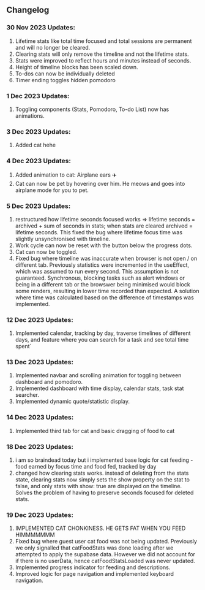 ## Changelog

### 30 Nov 2023 Updates:

1. Lifetime stats like total time focused and total sessions are permanent and will no longer be cleared.
2. Clearing stats will only remove the timeline and not the lifetime stats.
3. Stats were improved to reflect hours and minutes instead of seconds.
4. Height of timeline blocks has been scaled down.
5. To-dos can now be individually deleted
6. Timer ending toggles hidden pomodoro

### 1 Dec 2023 Updates:

1. Toggling components (Stats, Pomodoro, To-do List) now has animations.

### 3 Dec 2023 Updates:

1. Added cat hehe

### 4 Dec 2023 Updates:

1. Added animation to cat: Airplane ears ✈️
2. Cat can now be pet by hovering over him. He meows and goes into airplane mode for you to pet.

### 5 Dec 2023 Updates:

1. restructured how lifetime seconds focused works =>
   lifetime seconds = archived + sum of seconds in stats;
   when stats are cleared archived = lifetime seconds. This fixed the bug where lifetime focus time was slightly unsynchronised with timeline.
2. Work cycle can now be reset with the button below the progress dots.
3. Cat can now be toggled.
4. Fixed bug where timeline was inaccurate when browser is not open / on different tab. Previously statistics were incremented in the useEffect, which was assumed to run every second. This assumption is not guaranteed. Synchronous, blocking tasks such as alert windows or being in a different tab or the browswer being minimised would block some renders, resulting in lower time recorded than expected. A solution where time was calculated based on the difference of timestamps was implemented.

### 12 Dec 2023 Updates:

1. Implemented calendar, tracking by day, traverse timelines of different days, and feature where you can search for a task and see total time spent`

### 13 Dec 2023 Updates:

1. Implemented navbar and scrolling animation for toggling between dashboard and pomodoro.
2. Implemented dashboard with time display, calendar stats, task stat searcher.
3. Implemented dynamic quote/statistic display.

### 14 Dec 2023 Updates:

1. Implemented third tab for cat and basic dragging of food to cat

### 18 Dec 2023 Updates:

1. i am so braindead today but i implemented base logic for cat feeding - food earned by focus time and food fed, tracked by day
2. changed how clearing stats works. instead of deleting from the stats state, clearing stats now simply sets the show property on the stat to false, and only stats with show: true are displayed on the timeline. Solves the problem of having to preserve seconds focused for deleted stats.

### 19 Dec 2023 Updates:

1. IMPLEMENTED CAT CHONKINESS. HE GETS FAT WHEN YOU FEED HIMMMMMMM
2. Fixed bug where guest user cat food was not being updated. Previously we only signalled that catFoodStats was done loading after we attempted to apply the supabase data. However we did not account for if there is no userData, hence catFoodStatsLoaded was never updated.
3. Implemented progress indicator for feeding and descriptions.
4. Improved logic for page navigation and implemented keyboard navigation.
